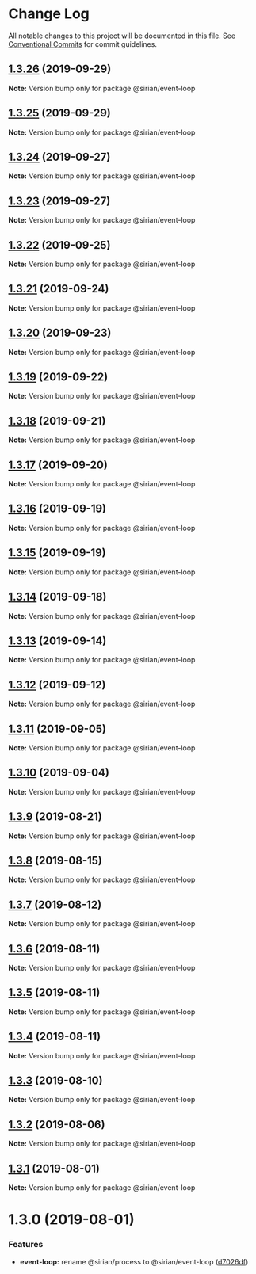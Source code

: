 # Change Log

All notable changes to this project will be documented in this file.
See [Conventional Commits](https://conventionalcommits.org) for commit guidelines.

## [1.3.26](https://github.com/sirian/js/compare/@sirian/event-loop@1.3.25...@sirian/event-loop@1.3.26) (2019-09-29)

**Note:** Version bump only for package @sirian/event-loop





## [1.3.25](https://github.com/sirian/js/compare/@sirian/event-loop@1.3.24...@sirian/event-loop@1.3.25) (2019-09-29)

**Note:** Version bump only for package @sirian/event-loop





## [1.3.24](https://github.com/sirian/js/compare/@sirian/event-loop@1.3.23...@sirian/event-loop@1.3.24) (2019-09-27)

**Note:** Version bump only for package @sirian/event-loop





## [1.3.23](https://github.com/sirian/js/compare/@sirian/event-loop@1.3.22...@sirian/event-loop@1.3.23) (2019-09-27)

**Note:** Version bump only for package @sirian/event-loop





## [1.3.22](https://github.com/sirian/js/compare/@sirian/event-loop@1.3.21...@sirian/event-loop@1.3.22) (2019-09-25)

**Note:** Version bump only for package @sirian/event-loop





## [1.3.21](https://github.com/sirian/js/compare/@sirian/event-loop@1.3.20...@sirian/event-loop@1.3.21) (2019-09-24)

**Note:** Version bump only for package @sirian/event-loop





## [1.3.20](https://github.com/sirian/js/compare/@sirian/event-loop@1.3.19...@sirian/event-loop@1.3.20) (2019-09-23)

**Note:** Version bump only for package @sirian/event-loop





## [1.3.19](https://github.com/sirian/js/compare/@sirian/event-loop@1.3.18...@sirian/event-loop@1.3.19) (2019-09-22)

**Note:** Version bump only for package @sirian/event-loop





## [1.3.18](https://github.com/sirian/js/compare/@sirian/event-loop@1.3.17...@sirian/event-loop@1.3.18) (2019-09-21)

**Note:** Version bump only for package @sirian/event-loop





## [1.3.17](https://github.com/sirian/js/compare/@sirian/event-loop@1.3.16...@sirian/event-loop@1.3.17) (2019-09-20)

**Note:** Version bump only for package @sirian/event-loop





## [1.3.16](https://github.com/sirian/js/compare/@sirian/event-loop@1.3.15...@sirian/event-loop@1.3.16) (2019-09-19)

**Note:** Version bump only for package @sirian/event-loop





## [1.3.15](https://github.com/sirian/js/compare/@sirian/event-loop@1.3.14...@sirian/event-loop@1.3.15) (2019-09-19)

**Note:** Version bump only for package @sirian/event-loop





## [1.3.14](https://github.com/sirian/js/compare/@sirian/event-loop@1.3.13...@sirian/event-loop@1.3.14) (2019-09-18)

**Note:** Version bump only for package @sirian/event-loop





## [1.3.13](https://github.com/sirian/js/compare/@sirian/event-loop@1.3.12...@sirian/event-loop@1.3.13) (2019-09-14)

**Note:** Version bump only for package @sirian/event-loop





## [1.3.12](https://github.com/sirian/js/compare/@sirian/event-loop@1.3.11...@sirian/event-loop@1.3.12) (2019-09-12)

**Note:** Version bump only for package @sirian/event-loop





## [1.3.11](https://github.com/sirian/js/compare/@sirian/event-loop@1.3.10...@sirian/event-loop@1.3.11) (2019-09-05)

**Note:** Version bump only for package @sirian/event-loop





## [1.3.10](https://github.com/sirian/js/compare/@sirian/event-loop@1.3.9...@sirian/event-loop@1.3.10) (2019-09-04)

**Note:** Version bump only for package @sirian/event-loop





## [1.3.9](https://github.com/sirian/js/compare/@sirian/event-loop@1.3.8...@sirian/event-loop@1.3.9) (2019-08-21)

**Note:** Version bump only for package @sirian/event-loop





## [1.3.8](https://github.com/sirian/js/compare/@sirian/event-loop@1.3.7...@sirian/event-loop@1.3.8) (2019-08-15)

**Note:** Version bump only for package @sirian/event-loop





## [1.3.7](https://github.com/sirian/js/compare/@sirian/event-loop@1.3.6...@sirian/event-loop@1.3.7) (2019-08-12)

**Note:** Version bump only for package @sirian/event-loop





## [1.3.6](https://github.com/sirian/js/compare/@sirian/event-loop@1.3.5...@sirian/event-loop@1.3.6) (2019-08-11)

**Note:** Version bump only for package @sirian/event-loop





## [1.3.5](https://github.com/sirian/js/compare/@sirian/event-loop@1.3.4...@sirian/event-loop@1.3.5) (2019-08-11)

**Note:** Version bump only for package @sirian/event-loop





## [1.3.4](https://github.com/sirian/js/compare/@sirian/event-loop@1.3.3...@sirian/event-loop@1.3.4) (2019-08-11)

**Note:** Version bump only for package @sirian/event-loop





## [1.3.3](https://github.com/sirian/js/compare/@sirian/event-loop@1.3.2...@sirian/event-loop@1.3.3) (2019-08-10)

**Note:** Version bump only for package @sirian/event-loop





## [1.3.2](https://github.com/sirian/js/compare/@sirian/event-loop@1.3.1...@sirian/event-loop@1.3.2) (2019-08-06)

**Note:** Version bump only for package @sirian/event-loop





## [1.3.1](https://github.com/sirian/js/compare/@sirian/event-loop@1.3.0...@sirian/event-loop@1.3.1) (2019-08-01)

**Note:** Version bump only for package @sirian/event-loop





# 1.3.0 (2019-08-01)


### Features

* **event-loop:** rename @sirian/process to @sirian/event-loop ([d7026df](https://github.com/sirian/js/commit/d7026df))
